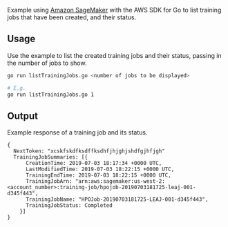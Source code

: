 Example using [Amazon SageMaker](https://aws.amazon.com/sagemaker/) with the
AWS SDK for Go to list training jobs that have been created, and their status.

## Usage
Use the example to list the created training jobs and their status, passing in
the number of jobs to show.

```sh
go run listTrainingJobs.go <number of jobs to be displayed>

# E.g.
go run listTrainingJobs.go 1
```

## Output
Example response of a training job and its status.

```
{
  NextToken: "xcskfskdfksdffksdhfjhjghjshdfgjhfjgh"
  TrainingJobSummaries: [{
      CreationTime: 2019-07-03 18:17:34 +0000 UTC,
      LastModifiedTime: 2019-07-03 18:22:15 +0000 UTC,
      TrainingEndTime: 2019-07-03 18:22:15 +0000 UTC,
      TrainingJobArn: "arn:aws:sagemaker:us-west-2:<account_number>:training-job/hpojob-20190703181725-leaj-001-d345f443",
      TrainingJobName: "HPOJob-20190703181725-LEAJ-001-d345f443",
      TrainingJobStatus: Completed
    }]
}
```
